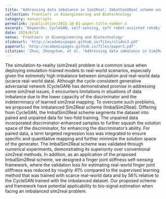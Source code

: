 ```yaml
---
title: "Addressing data imbalance in Sim2Real: ImbalSim2Real scheme and its application in finger joint stiffness self-sensing for soft robot-assisted rehabilitation"
collection: Frontiers in Bioengineering and Biotechnology
category: manuscripts
permalink: /publication/2015-10-01-paper-title-number-3
excerpt: 'Keywords: CycleGAN, self-sensing, soft robot-assisted rehabilitation'
date: 2024/6/14
venue: 'Frontiers in Bioengineering and Biotechnology'
slidesurl: 'http://academicpages.github.io/files/slides3.pdf'
paperurl: 'http://academicpages.github.io/files/paper3.pdf'
citation: 'Zhou, Zhongchao, et al. "Addressing data imbalance in Sim2Real: ImbalSim2Real scheme and its application in finger joint stiffness self-sensing for soft robot-assisted rehabilitation." Frontiers in Bioengineering and Biotechnology 12 (2024): 1334643.'
---
```

The simulation-to-reality (sim2real) problem is a common issue when deploying simulation-trained models to real-world scenarios, especially given the extremely high imbalance between simulation and real-world data (scarce real-world data). Although the cycle-consistent generative adversarial network (CycleGAN) has demonstrated promise in addressing some sim2real issues, it encounters limitations in situations of data imbalance due to the lower capacity of the discriminator and the indeterminacy of learned sim2real mapping. To overcome such problems, we proposed the imbalanced Sim2Real scheme (ImbalSim2Real). Differing from CycleGAN, the ImbalSim2Real scheme segments the dataset into paired and unpaired data for two-fold training. The unpaired data incorporated discriminator-enhanced samples to further squash the solution space of the discriminator, for enhancing the discriminator’s ability. For paired data, a term targeted regression loss was integrated to ensure specific and quantitative mapping and further minimize the solution space of the generator. The ImbalSim2Real scheme was validated through numerical experiments, demonstrating its superiority over conventional sim2real methods. In addition, as an application of the proposed ImbalSim2Real scheme, we designed a finger joint stiffness self-sensing framework, where the validation loss for estimating real-world finger joint stiffness was reduced by roughly 41% compared to the supervised learning method that was trained with scarce real-world data and by 56% relative to the CycleGAN trained with the imbalanced dataset. Our proposed scheme and framework have potential applicability to bio-signal estimation when facing an imbalanced sim2real problem.

